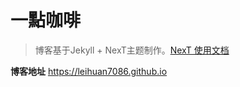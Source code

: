 # 一點咖啡

> 博客基于Jekyll + NexT主题制作。<a href="http://theme-next.simpleyyt.com" target="_blank">NexT 使用文档</a>

**博客地址** https://leihuan7086.github.io

